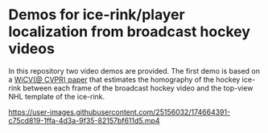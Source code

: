 # Demos for ice-rink/player localization from broadcast hockey videos
In this repository two video demos are provided. The first demo is based on a [WiCV(@ CVPR) paper](
https://doi.org/10.48550/arXiv.2104.10847) that estimates the homography of the hockey ice-rink between 
each frame of the broadcast hockey video and the top-view NHL template of the ice-rink.


https://user-images.githubusercontent.com/25156032/174664391-c75cd819-1ffa-4d3a-9f35-82157bf611d5.mp4

